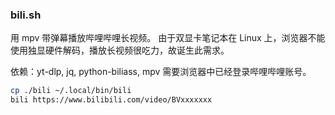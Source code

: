 ### bili.sh

用 mpv 带弹幕播放哔哩哔哩长视频。
由于双显卡笔记本在 Linux 上，浏览器不能使用独显硬件解码，播放长视频很吃力，故诞生此需求。

依赖：yt-dlp, jq, python-biliass, mpv
需要浏览器中已经登录哔哩哔哩账号。

```bash
cp ./bili ~/.local/bin/bili
bili https://www.bilibili.com/video/BVxxxxxxx
```

